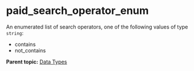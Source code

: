 # paid_search_operator_enum

An enumerated list of search operators, one of the following values of type `string`:

- contains
- not_contains

**Parent topic:** [Data Types](../data_types/c_datatypes.md)

